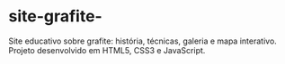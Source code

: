 # site-grafite-
Site educativo sobre grafite: história, técnicas, galeria e mapa interativo. Projeto desenvolvido em HTML5, CSS3 e JavaScript.
